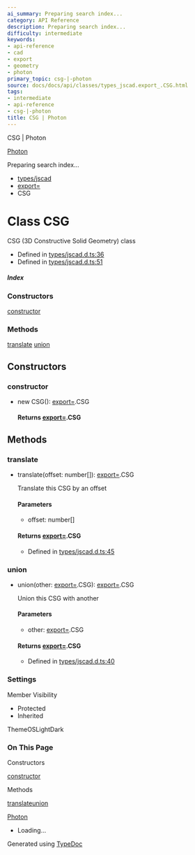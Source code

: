 ```yaml
---
ai_summary: Preparing search index...
category: API Reference
description: Preparing search index...
difficulty: intermediate
keywords:
- api-reference
- cad
- export
- geometry
- photon
primary_topic: csg-|-photon
source: docs/docs/api/classes/types_jscad.export_.CSG.html
tags:
- intermediate
- api-reference
- csg-|-photon
title: CSG | Photon
---
```

CSG | Photon

[Photon](../index.md)




Preparing search index...

* [types/jscad](../modules/types_jscad.md)
* [export=](../modules/types_jscad.export_.md)
* CSG

# Class CSG

CSG (3D Constructive Solid Geometry) class

* Defined in [types/jscad.d.ts:36](https://github.com/mwhite454/photon/blob/main/packages/photon/src/types/jscad.d.ts#L36)
* Defined in [types/jscad.d.ts:51](https://github.com/mwhite454/photon/blob/main/packages/photon/src/types/jscad.d.ts#L51)

##### Index

### Constructors

[constructor](#constructor)

### Methods

[translate](#translate)
[union](#union)

## Constructors

### constructor

* new CSG(): [export=](../modules/types_jscad.export_.md).CSG

  #### Returns [export=](../modules/types_jscad.export_.md).CSG

## Methods

### translate

* translate(offset: number[]): [export=](../modules/types_jscad.export_.md).CSG

  Translate this CSG by an offset

  #### Parameters

  + offset: number[]

  #### Returns [export=](../modules/types_jscad.export_.md).CSG

  + Defined in [types/jscad.d.ts:45](https://github.com/mwhite454/photon/blob/main/packages/photon/src/types/jscad.d.ts#L45)

### union

* union(other: [export=](../modules/types_jscad.export_.md).CSG): [export=](../modules/types_jscad.export_.md).CSG

  Union this CSG with another

  #### Parameters

  + other: [export=](../modules/types_jscad.export_.md).CSG

  #### Returns [export=](../modules/types_jscad.export_.md).CSG

  + Defined in [types/jscad.d.ts:40](https://github.com/mwhite454/photon/blob/main/packages/photon/src/types/jscad.d.ts#L40)

### Settings

Member Visibility

* Protected
* Inherited

ThemeOSLightDark

### On This Page

Constructors

[constructor](#constructor)

Methods

[translate](#translate)[union](#union)

[Photon](../index.md)

* Loading...

Generated using [TypeDoc](https://typedoc.org/)
